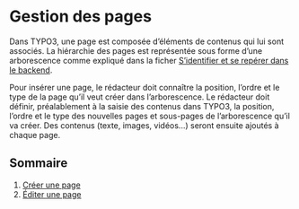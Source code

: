 # Gestion des pages

Dans TYPO3, une page est composée d’éléments de contenus qui lui sont associés. La hiérarchie des pages est représentée sous forme d’une arborescence comme expliqué dans la ficher [S’identifier et se repérer dans le backend](../premiers-pas/se-reperer-dans-le-backend.md).

Pour insérer une page, le rédacteur doit connaître la position, l’ordre et le type de la page qu’il veut créer dans l’arborescence. Le rédacteur doit définir, préalablement à la saisie des contenus dans TYPO3, la position, l’ordre et le type des nouvelles pages et sous-pages de l’arborescence qu’il va créer. Des contenus \(texte, images, vidéos...\) seront ensuite ajoutés à chaque page.

## Sommaire

1. [Créer une page](creer-une-page.md)
2. [Éditer une page](editer-une-page.md)

